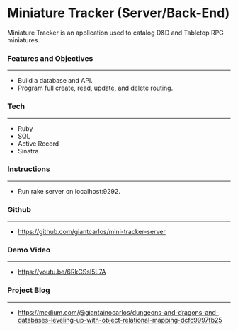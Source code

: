 # **Miniature Tracker (Server/Back-End)**

Miniature Tracker is an application used to catalog D&D and Tabletop RPG miniatures.


### **Features and Objectives**
---

- Build a database and API. 
- Program full create, read, update, and delete routing.


### **Tech**
---

- Ruby
- SQL
- Active Record
- Sinatra


### **Instructions**
---

- Run rake server on localhost:9292.



### **Github**
---

- https://github.com/giantcarlos/mini-tracker-server


### **Demo Video**
---

- https://youtu.be/6RkCSsI5L7A


### **Project Blog**
---

- https://medium.com/@giantainocarlos/dungeons-and-dragons-and-databases-leveling-up-with-object-relational-mapping-dcfc9997fb25